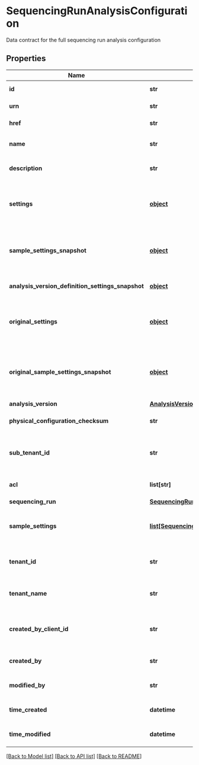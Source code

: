 # SequencingRunAnalysisConfiguration

Data contract for the full sequencing run analysis configuration
## Properties
Name | Type | Description | Notes
------------ | ------------- | ------------- | -------------
**id** | **str** | Unique object ID | [optional] 
**urn** | **str** | URN of the object | [optional] 
**href** | **str** | HREF to the object | [optional] 
**name** | **str** | Name of the analysis configuration | [optional] 
**description** | **str** | Description of the analysis configuration | [optional] 
**settings** | [**object**](.md) | User-provided analysis-level settings for this analysis configuration | [optional] 
**sample_settings_snapshot** | [**object**](.md) | Snapshot of user provided per-sample settings for this analysis configuration. | [optional] 
**analysis_version_definition_settings_snapshot** | [**object**](.md) | Snapshot of the AVD Settings | [optional] 
**original_settings** | [**object**](.md) | Original User-provided analysis-level settings for this analysis configuration | [optional] 
**original_sample_settings_snapshot** | [**object**](.md) | Original Snapshot of user provided per-sample settings for this analysis configuration. | [optional] 
**analysis_version** | [**AnalysisVersionDefinitionCompact**](AnalysisVersionDefinitionCompact.md) |  | [optional] 
**physical_configuration_checksum** | **str** | Checksum of physical configuration | [optional] 
**sub_tenant_id** | **str** | Organizational or Workgroup ID. If neither are present, User ID. | [optional] 
**acl** | **list[str]** | Access control list of the object | [optional] 
**sequencing_run** | [**SequencingRunCompact**](SequencingRunCompact.md) |  | [optional] 
**sample_settings** | [**list[SequencingRunAnalysisSampleConfigurationCompact]**](SequencingRunAnalysisSampleConfigurationCompact.md) | User provided per-sample settings for this analysis configuration. | [optional] 
**tenant_id** | **str** | Unique identifier for the resource tenant | [optional] 
**tenant_name** | **str** | Unique tenant name for the resource tenant | [optional] 
**created_by_client_id** | **str** | ClientId that created the resource (bssh, stratus...) | [optional] 
**created_by** | **str** | User that created the resource | [optional] 
**modified_by** | **str** | User that last modified the resource | [optional] 
**time_created** | **datetime** | Time (in UTC) the resource was created | [optional] 
**time_modified** | **datetime** | Time (in UTC) the resource was modified | [optional] 

[[Back to Model list]](../README.md#documentation-for-models) [[Back to API list]](../README.md#documentation-for-api-endpoints) [[Back to README]](../README.md)


